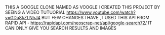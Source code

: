 THIS A  GOOGLE CLONE NAMED AS VOOGLE
I CREATED THIS PROJECT BY SEEING A VIDEO TUTUORIAL https://www.youtube.com/watch?v=GDa8kZLNhJ4
BUT FEW CHANGES I HAVE , I USED THIS API FROM RAPID API - https://rapidapi.com/neoscrap-net/api/google-search72/
IT CAN ONLY GIVE YOU SEARCH RESULTS AND IMAGES 

